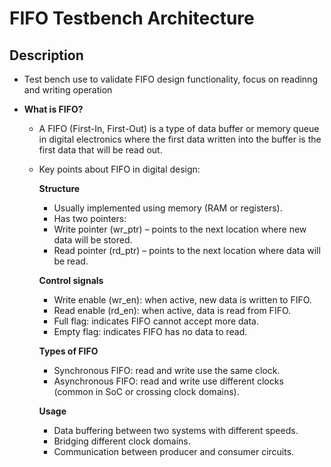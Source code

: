 # FIFO Testbench Architecture

## Description 
  - Test bench use to validate FIFO design functionality, focus on readinng and writing operation

  - **What is FIFO?**
    - A FIFO (First-In, First-Out) is a type of data buffer or memory queue in digital electronics where the first data written into the buffer is the first data that will be read out.
    
    - Key points about FIFO in digital design:

      **Structure**
      - Usually implemented using memory (RAM or registers).
      - Has two pointers:
      + Write pointer (wr_ptr) – points to the next location where new data will be stored.
      + Read pointer (rd_ptr) – points to the next location where data will be read.

      **Control signals**
      - Write enable (wr_en): when active, new data is written to FIFO.
      - Read enable (rd_en): when active, data is read from FIFO.
      - Full flag: indicates FIFO cannot accept more data.
      - Empty flag: indicates FIFO has no data to read.

      **Types of FIFO**
      - Synchronous FIFO: read and write use the same clock.
      - Asynchronous FIFO: read and write use different clocks (common in SoC or crossing clock domains).

      **Usage**
      - Data buffering between two systems with different speeds.
      - Bridging different clock domains.
      - Communication between producer and consumer circuits.

    


